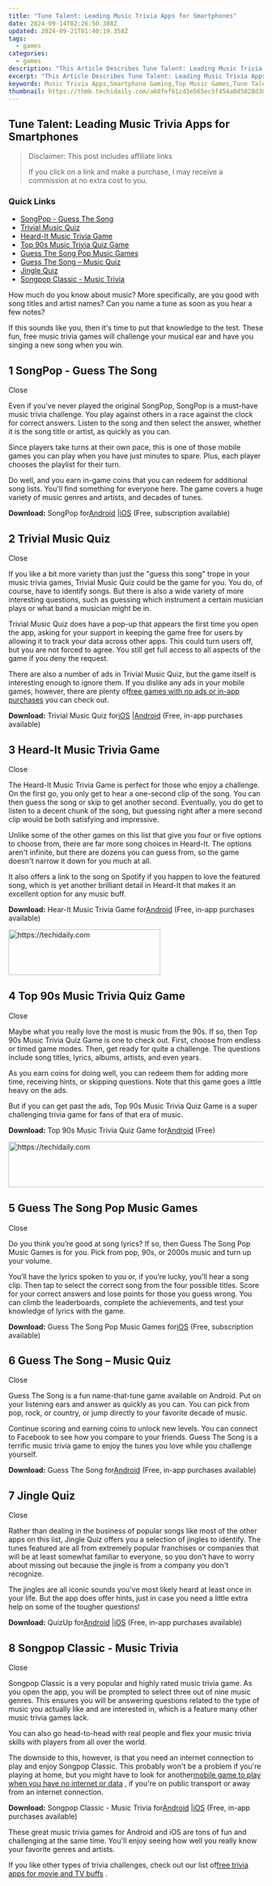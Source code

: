 ```yaml
---
title: "Tune Talent: Leading Music Trivia Apps for Smartphones"
date: 2024-09-14T02:26:50.388Z
updated: 2024-09-21T01:40:19.358Z
tags:
  - games
categories:
  - games
description: "This Article Describes Tune Talent: Leading Music Trivia Apps for Smartphones"
excerpt: "This Article Describes Tune Talent: Leading Music Trivia Apps for Smartphones"
keywords: Music Trivia Apps,Smartphone Gaming,Top Music Games,Tune Talent Leader,Smartphone Quizzes,Best Music Apps,Intelligent Music Game
thumbnail: https://thmb.techidaily.com/a68fefb1cd3e565ec5f454a0d5028d3000ec7ede8d478967f77735423a6ab539.jpg
---
```


## Tune Talent: Leading Music Trivia Apps for Smartphones

>  Disclaimer: This post includes affiliate links
>
>  If you click on a link and make a purchase, I may receive a commission at no extra cost to you.
>

### Quick Links

* [SongPop - Guess The Song](#songpop---guess-the-song)
* [Trivial Music Quiz](#trivial-music-quiz)
* [Heard-It Music Trivia Game](#heard-it-music-trivia-game)
* [Top 90s Music Trivia Quiz Game](#top-90s-music-trivia-quiz-game)
* [Guess The Song Pop Music Games](#guess-the-song-pop-music-games)
* [Guess The Song – Music Quiz](#guess-the-song-ndash-music-quiz)
* [Jingle Quiz](#jingle-quiz)
* [Songpop Classic - Music Trivia](#songpop-classic---music-trivia)

 How much do you know about music? More specifically, are you good with song titles and artist names? Can you name a tune as soon as you hear a few notes?

 If this sounds like you, then it's time to put that knowledge to the test. These fun, free music trivia games will challenge your musical ear and have you singing a new song when you win.

## 1 SongPop - Guess The Song

Close

 Even if you've never played the original SongPop, SongPop is a must-have music trivia challenge. You play against others in a race against the clock for correct answers. Listen to the song and then select the answer, whether it is the song title or artist, as quickly as you can.

 Since players take turns at their own pace, this is one of those mobile games you can play when you have just minutes to spare. Plus, each player chooses the playlist for their turn.

 Do well, and you earn in-game coins that you can redeem for additional song lists. You'll find something for everyone here. The game covers a huge variety of music genres and artists, and decades of tunes.

**Download:** SongPop for[Android](https://www.anrdoezrs.net/links/7251228/type/dlg/sid/UUmuoUeUpU43416/https://play.google.com/store/apps/details?id=com.freshplanet.games.SongPop3&hl=en%5FUS) |[iOS](https://apps.apple.com/us/app/songpop-guess-the-song/id1528066727) (Free, subscription available)

## 2 Trivial Music Quiz

Close

 If you like a bit more variety than just the "guess this song" trope in your music trivia games, Trivial Music Quiz could be the game for you. You do, of course, have to identify songs. But there is also a wide variety of more interesting questions, such as guessing which instrument a certain musician plays or what band a musician might be in.

 Trivial Music Quiz does have a pop-up that appears the first time you open the app, asking for your support in keeping the game free for users by allowing it to track your data across other apps. This could turn users off, but you are not forced to agree. You still get full access to all aspects of the game if you deny the request.

 There are also a number of ads in Trivial Music Quiz, but the game itself is interesting enough to ignore them. If you dislike any ads in your mobile games, however, there are plenty of[free games with no ads or in-app purchases](https://www.makeuseof.com/tag/free-mobile-games-no-ads/) you can check out.

**Download:** Trivial Music Quiz for[iOS](https://apps.apple.com/us/app/trivial-music-quiz/id1312876895) |[Android](https://www.anrdoezrs.net/links/7251228/type/dlg/sid/UUmuoUeUpU43416/https://play.google.com/store/apps/details?id=com.topquizgames.themedquiz.music&hl=en&gl=US) (Free, in-app purchases available)

## 3 Heard-It Music Trivia Game

Close

 The Heard-It Music Trivia Game is perfect for those who enjoy a challenge. On the first go, you only get to hear a one-second clip of the song. You can then guess the song or skip to get another second. Eventually, you do get to listen to a decent chunk of the song, but guessing right after a mere second clip would be both satisfying and impressive.

 Unlike some of the other games on this list that give you four or five options to choose from, there are far more song choices in Heard-It. The options aren't infinite, but there are dozens you can guess from, so the game doesn't narrow it down for you much at all.

 It also offers a link to the song on Spotify if you happen to love the featured song, which is yet another brilliant detail in Heard-It that makes it an excellent option for any music buff.

**Download:** Hear-It Music Trivia Game for[Android](https://www.anrdoezrs.net/links/7251228/type/dlg/sid/UUmuoUeUpU43416/https://play.google.com/store/apps/details?id=com.KingCatGames.HeardIt&hl=en&gl=US) (Free, in-app purchases available)

<!-- affiliate ads begin -->
<a href="https://laganoo.pxf.io/c/5597632/1484951/16446" target="_top" id="1484951">
  <img src="//a.impactradius-go.com/display-ad/16446-1484951" border="0" alt="https://techidaily.com" width="300" height="90"/>
</a>
<img height="0" width="0" src="https://laganoo.pxf.io/i/5597632/1484951/16446" style="position:absolute;visibility:hidden;" border="0" />
<!-- affiliate ads end -->

## 4 Top 90s Music Trivia Quiz Game

Close

 Maybe what you really love the most is music from the 90s. If so, then Top 90s Music Trivia Quiz Game is one to check out. First, choose from endless or timed game modes. Then, get ready for quite a challenge. The questions include song titles, lyrics, albums, artists, and even years.

 As you earn coins for doing well, you can redeem them for adding more time, receiving hints, or skipping questions. Note that this game goes a little heavy on the ads.

 But if you can get past the ads, Top 90s Music Trivia Quiz Game is a super challenging trivia game for fans of that era of music.

**Download:** Top 90s Music Trivia Quiz Game for[Android](https://www.anrdoezrs.net/links/7251228/type/dlg/sid/UUmuoUeUpU43416/https://play.google.com/store/apps/details?id=com.top.nineties.music.trivia.quiz.game) (Free)

<!-- affiliate ads begin -->
<a href="https://appsumo.8odi.net/c/5597632/2144274/7443" target="_top" id="2144274">
  <img src="//a.impactradius-go.com/display-ad/7443-2144274" border="0" alt="https://techidaily.com" width="600" height="90"/>
</a>
<img height="0" width="0" src="https://appsumo.8odi.net/i/5597632/2144274/7443" style="position:absolute;visibility:hidden;" border="0" />
<!-- affiliate ads end -->

## 5 Guess The Song Pop Music Games

Close

 Do you think you’re good at song lyrics? If so, then Guess The Song Pop Music Games is for you. Pick from pop, 90s, or 2000s music and turn up your volume.

 You’ll have the lyrics spoken to you or, if you’re lucky, you’ll hear a song clip. Then tap to select the correct song from the four possible titles. Score for your correct answers and lose points for those you guess wrong. You can climb the leaderboards, complete the achievements, and test your knowledge of lyrics with the game.

**Download:** Guess The Song Pop Music Games for[iOS](https://apps.apple.com/us/app/guess-the-song-pop-music-games/id1297896111) (Free, subscription available)

## 6 Guess The Song – Music Quiz

Close

 Guess The Song is a fun name-that-tune game available on Android. Put on your listening ears and answer as quickly as you can. You can pick from pop, rock, or country, or jump directly to your favorite decade of music.

 Continue scoring and earning coins to unlock new levels. You can connect to Facebook to see how you compare to your friends. Guess The Song is a terrific music trivia game to enjoy the tunes you love while you challenge yourself.

**Download:** Guess The Song for[Android](https://www.anrdoezrs.net/links/7251228/type/dlg/sid/UUmuoUeUpU43416/https://play.google.com/store/apps/details?id=quess.song.music.pop.quiz) (Free, in-app purchases available)

## 7 Jingle Quiz

Close

 Rather than dealing in the business of popular songs like most of the other apps on this list, Jingle Quiz offers you a selection of jingles to identify. The tunes featured are all from extremely popular franchises or companies that will be at least somewhat familiar to everyone, so you don't have to worry about missing out because the jingle is from a company you don't recognize.

 The jingles are all iconic sounds you've most likely heard at least once in your life. But the app does offer hints, just in case you need a little extra help on some of the tougher questions!

**Download:** QuizUp for[Android](https://www.anrdoezrs.net/links/7251228/type/dlg/sid/UUmuoUeUpU43416/https://play.google.com/store/apps/details?id=games.elia.logosound&hl=en&gl=US) |[iOS](https://apps.apple.com/us/app/jingle-quiz-logo-sound-game/id1552362023) (Free, in-app purchases available)

## 8 Songpop Classic - Music Trivia

Close

 Songpop Classic is a very popular and highly rated music trivia game. As you open the app, you will be prompted to select three out of nine music genres. This ensures you will be answering questions related to the type of music you actually like and are interested in, which is a feature many other music trivia games lack.

 You can also go head-to-head with real people and flex your music trivia skills with players from all over the world.

 The downside to this, however, is that you need an internet connection to play and enjoy Songpop Classic. This probably won't be a problem if you're playing at home, but you might have to look for another[mobile game to play when you have no internet or data](https://www.makeuseof.com/tag/fun-mobile-games-no-data-wi-fi/) , if you're on public transport or away from an internet connection.

**Download:** Songpop Classic - Music Trivia for[Android](https://www.anrdoezrs.net/links/7251228/type/dlg/sid/UUmuoUeUpU43416/https://play.google.com/store/apps/details?id=air.com.freshplanet.games.SongPop2&hl=en&gl=US) |[iOS](https://apps.apple.com/us/app/songpop-classic-music-trivia/id975364678) (Free, in-app purchases available)

 These great music trivia games for Android and iOS are tons of fun and challenging at the same time. You'll enjoy seeing how well you really know your favorite genres and artists.

 If you like other types of trivia challenges, check out our list of[free trivia apps for movie and TV buffs](https://www.makeuseof.com/best-movie-trivia-apps/) .

<ins class="adsbygoogle"
     style="display:block"
     data-ad-format="autorelaxed"
     data-ad-client="ca-pub-7571918770474297"
     data-ad-slot="1223367746"></ins>

<ins class="adsbygoogle"
     style="display:block"
     data-ad-client="ca-pub-7571918770474297"
     data-ad-slot="8358498916"
     data-ad-format="auto"
     data-full-width-responsive="true"></ins>



